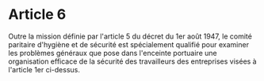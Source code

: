 # Article 6

Outre la mission définie par l'article 5 du décret du 1er août 1947, le comité paritaire d'hygiène et de sécurité est spécialement qualifié pour examiner les problèmes généraux que pose dans l'enceinte portuaire une organisation efficace de la sécurité des travailleurs des entreprises visées à l'article 1er ci-dessus.
